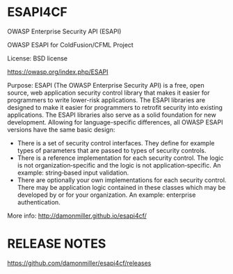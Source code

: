 ESAPI4CF
========
OWASP Enterprise Security API (ESAPI)

OWASP ESAPI for ColdFusion/CFML Project

License: BSD license

https://owasp.org/index.php/ESAPI


Purpose: ESAPI (The OWASP Enterprise Security API) is a free, open source, web application security control library that makes it easier for programmers to write lower-risk applications. The ESAPI libraries are designed to make it easier for programmers to retrofit security into existing applications. The ESAPI libraries also serve as a solid foundation for new development. Allowing for language-specific differences, all OWASP ESAPI versions have the same basic design:
- There is a set of security control interfaces. They define for example types of parameters that are passed to types of security controls.
- There is a reference implementation for each security control. The logic is not organization‐specific and the logic is not application‐specific. An example: string‐based input validation.
- There are optionally your own implementations for each security control. There may be application logic contained in these classes which may be developed by or for your organization. An example: enterprise authentication.

More info: http://damonmiller.github.io/esapi4cf/


RELEASE NOTES
=============
https://github.com/damonmiller/esapi4cf/releases
